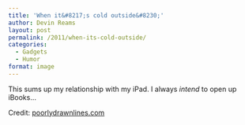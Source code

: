 ```yaml
---
title: 'When it&#8217;s cold outside&#8230;'
author: Devin Reams
layout: post
permalink: /2011/when-its-cold-outside/
categories:
  - Gadgets
  - Humor
format: image
---
```

This sums up my relationship with my iPad. I always *intend* to open up iBooks&#8230;

Credit: [poorlydrawnlines.com][1]

 [1]: http://poorlydrawnlines.com/comic/when-its-cold/